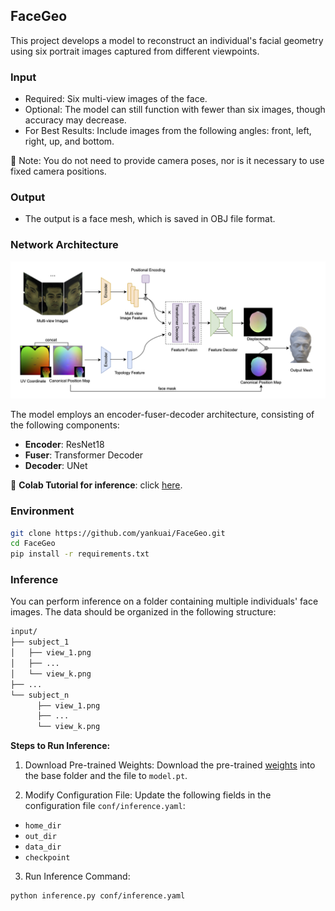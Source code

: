 ## FaceGeo
This project develops a model to reconstruct an individual's facial geometry using six portrait images captured from different viewpoints.
### Input
- Required: Six multi-view images of the face.
- Optional: The model can still function with fewer than six images, though accuracy may decrease.
- For Best Results: Include images from the following angles: front, left, right, up, and bottom.
  
💁  Note: You do not need to provide camera poses, nor is it necessary to use fixed camera positions.

### Output
- The output is a face mesh, which is saved in OBJ file format.

### Network Architecture
![network_architecture](data/network.png)

The model employs an encoder-fuser-decoder architecture, consisting of the following components:
- **Encoder**: ResNet18
- **Fuser**: Transformer Decoder
- **Decoder**: UNet

🔔 **Colab Tutorial for inference**: click [here](https://colab.research.google.com/github/yankuai/FaceGeo/blob/main/FaceGeo-reconstruct-face-geometry-with-cross-attention.ipynb).

### Environment
```sh
git clone https://github.com/yankuai/FaceGeo.git
cd FaceGeo
pip install -r requirements.txt
```
### Inference
You can perform inference on a folder containing multiple individuals' face images. The data should be organized in the following structure:

```sh
input/
├── subject_1
│   ├── view_1.png
│   ├── ...
│   └── view_k.png
├── ...
└── subject_n
      ├── view_1.png
      ├── ...
      └── view_k.png
```

**Steps to Run Inference:**

1. Download Pre-trained Weights: Download the pre-trained [weights](https://github.com/yankuai/FaceGeo/releases/download/v1.0.0/model.pt) into the base folder and the file to `model.pt`.

2. Modify Configuration File: Update the following fields in the configuration file `conf/inference.yaml`:
- `home_dir`
- `out_dir`
- `data_dir`
- `checkpoint`

3. Run Inference Command:

```sh
python inference.py conf/inference.yaml
```
